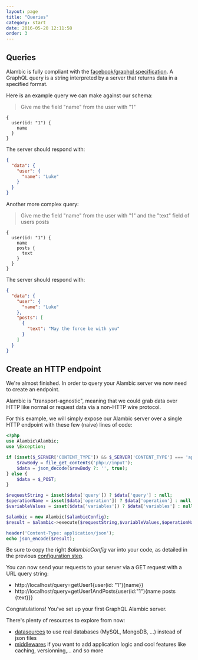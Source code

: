 ```yaml
---
layout: page
title: "Queries"
category: start
date: 2016-05-20 12:11:58
order: 3
---
```


## Queries

Alambic is fully compliant with the [facebook/graphql specification](https://github.com/facebook/graphql).
A GraphQL query is a string interpreted by a server that returns data in a specified format.

Here is an example query we can make against our schema:

>Give me the field "name" from the user with "1"

~~~code
{
  user(id: "1") {
    name
  }
}
~~~

The server should respond with:

~~~json
{
  "data": {
    "user": {
      "name": "Luke"
    }
  }
}
~~~

Another more complex query:

>Give me the field "name" from the user with "1" and the "text" field of users posts

~~~code
{
  user(id: "1") {
    name
    posts {
      text
    }
  }
}
~~~

The server should respond with:

~~~json
{
  "data": {
    "user": {
      "name": "Luke"
    },
    "posts": [
      {
        "text": "May the force be with you"
      }
    ]
  }
}
~~~

## Create an HTTP endpoint

We're almost finished. In order to query your Alambic server we now need to create an endpoint.

Alambic is "transport-agnostic", meaning that we could grab data over HTTP like normal or request data via a non-HTTP wire protocol.

For this example, we will simply expose our Alambic server over a single HTTP endpoint with these few (naive) lines of code:

~~~php
<?php
use Alambic\Alambic;
use \Exception;

if (isset($_SERVER['CONTENT_TYPE']) && $_SERVER['CONTENT_TYPE'] === 'application/json') {
    $rawBody = file_get_contents('php://input');
    $data = json_decode($rawBody ?: '', true);
} else {
    $data = $_POST;
}

$requestString = isset($data['query']) ? $data['query'] : null;
$operationName = isset($data['operation']) ? $data['operation'] : null;
$variableValues = isset($data['variables']) ? $data['variables'] : null;

$alambic = new Alambic($alambicConfig);
$result = $alambic->execute($requestString,$variableValues,$operationName);

header('Content-Type: application/json');
echo json_encode($result);
~~~

Be sure to copy the right *$alambicConfig* var into your code, as detailed in the previous [configuration step](http://webtales.github.io/alambic/start/data).

You can now send your requests to your server via a GET request with a URL query string:

* http://localhost/query=getUser1{user(id: "1"){name}}
* http://localhost/query=getUser1AndPosts{user(id:"1"){name posts {text}}}

Congratulations! You've set up your first GraphQL Alambic server.

There's plenty of resources to explore from now:

* [datasources](http://webtales.github.io/alambic/data-sources) to use real databases (MySQL, MongoDB, ...) instead of json files
* [middlewares](http://webtales.github.io/alambic/middlewares) if you want to add application logic and cool features like caching, versionning,... and so more
